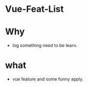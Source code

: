 # Vue-Feat-List

# Why
- log something need to be learn.

# what
 - vue feature and some funny apply.
